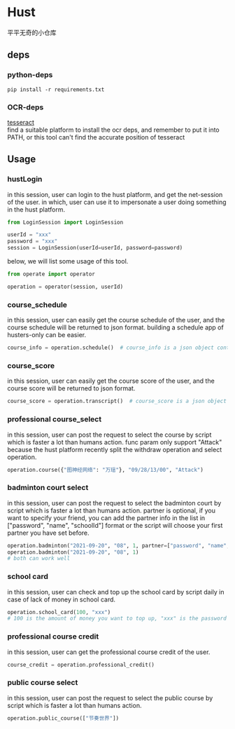 # Hust

平平无奇的小仓库

## deps

### python-deps

```shell
pip install -r requirements.txt
```

### OCR-deps

[tesseract](https://github.com/tesseract-ocr/tesseract)  
find a suitable platform to install the ocr deps, and remember to put it into PATH, or this tool
can't find the accurate position of tesseract

## Usage

### hustLogin

in this session, user can login to the hust platform, and get the net-session of the user.
in which, user can use it to impersonate a user doing something in the hust platform.

```python
from LoginSession import LoginSession

userId = "xxx"
password = "xxx"
session = LoginSession(userId=userId, password=password)
```

below, we will list some usage of this tool.

```python
from operate import operator

operation = operator(session, userId)
```

### course_schedule

in this session, user can easily get the course schedule of the user, and the course schedule will be returned to json
format. building a schedule app of husters-only can be easier.

```python
course_info = operation.schedule()  # course_info is a json object contains the course schedule of the user.
```

### course_score

in this session, user can easily get the course score of the user, and the course score will be returned to json format.

```python
course_score = operation.transcript()  # course_score is a json object contains the course score of the user.
```

### professional course_select

in this session, user can post the request to select the course by script which is faster a lot than humans action.
func param only support "Attack" because the hust platform recently split the withdraw operation and select operation.

```python
operation.course({"图神经网络": "万瑶"}, "09/28/13/00", "Attack")
```

### badminton court select

in this session, user can post the request to select the badminton court by script which is faster a lot than humans
action.
partner is optional, if you want to specify your friend, you can add the partner info in the list
in ["password", "name", "schoolId"] format
or the script will choose your first partner you have set before.

```python
operation.badminton("2021-09-20", "08", 1, partner=["password", "name", "schoolId"])
operation.badminton("2021-09-20", "08", 1)
# both can work well
```

### school card

in this session, user can check and top up the school card by script daily in case of lack of money in school card.

```python
operation.school_card(100, "xxx")
# 100 is the amount of money you want to top up, "xxx" is the password of your school card
```

### professional course credit

in this session, user can get the professional course credit of the user.

```python
course_credit = operation.professional_credit()
```

### public course select

in this session, user can post the request to select the public course by script which is faster a lot than humans
action.

```python
operation.public_course(["节奏世界"])
```
